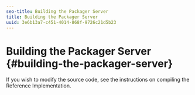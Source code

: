 ```yaml
---
seo-title: Building the Packager Server
title: Building the Packager Server
uuid: 3e6b13a7-c451-4014-868f-9726c21d5b23
---
```


# Building the Packager Server {#building-the-packager-server}

If you wish to modify the source code, see the instructions on compiling the Reference Implementation. 
